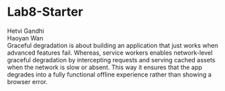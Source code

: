 # Lab8-Starter
Hetvi Gandhi  
Haoyan Wan  
Graceful degradation is about building an application that just works when advanced features fail. Whereas, service workers enables network-level graceful degradation by intercepting requests and serving cached assets when the network is slow or absent. This way it ensures that the app degrades into a fully functional offline experience rather than showing a browser error.
